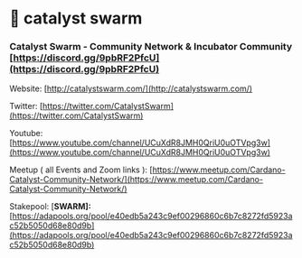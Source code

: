 # 🐝 catalyst swarm

### Catalyst Swarm - Community Network & Incubator Community [https://discord.gg/9pbRF2PfcU](https://discord.gg/9pbRF2PfcU)

Website: [http://catalystswarm.com/](http://catalystswarm.com/)

Twitter: [https://twitter.com/CatalystSwarm](https://twitter.com/CatalystSwarm)

Youtube: [https://www.youtube.com/channel/UCuXdR8JMH0QriU0uOTVpg3w](https://www.youtube.com/channel/UCuXdR8JMH0QriU0uOTVpg3w)

Meetup ( all Events and Zoom links ): [https://www.meetup.com/Cardano-Catalyst-Community-Network/](https://www.meetup.com/Cardano-Catalyst-Community-Network/)

Stakepool: \[**SWARM]:** [https://adapools.org/pool/e40edb5a243c9ef00296860c6b7c8272fd5923ac52b5050d68e80d9b](https://adapools.org/pool/e40edb5a243c9ef00296860c6b7c8272fd5923ac52b5050d68e80d9b)



